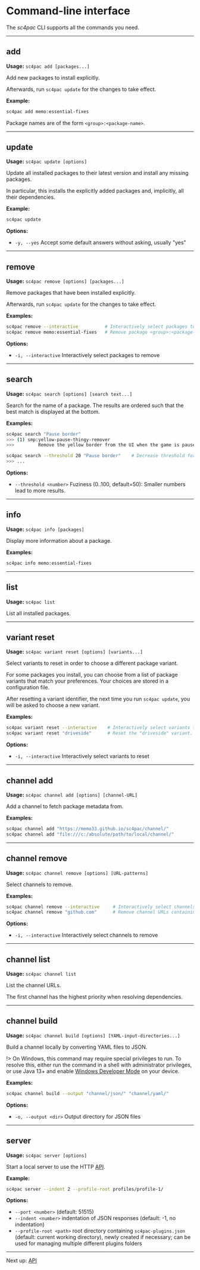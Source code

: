 # Command-line interface

The *sc4pac* CLI supports all the commands you need.


---
## add

**Usage:** `sc4pac add [packages...]`

Add new packages to install explicitly.

Afterwards, run `sc4pac update` for the changes to take effect.

**Example:**
```sh
sc4pac add memo:essential-fixes
```

Package names are of the form `<group>:<package-name>`.


---
## update

**Usage:** `sc4pac update [options]`

Update all installed packages to their latest version and install any missing packages.

In particular, this installs the explicitly added packages and, implicitly, all their dependencies.

**Example:**
```sh
sc4pac update
```

**Options:**
- `-y, --yes` Accept some default answers without asking, usually "yes"


---
## remove

**Usage:** `sc4pac remove [options] [packages...]`

Remove packages that have been installed explicitly.

Afterwards, run `sc4pac update` for the changes to take effect.

**Examples:**
```sh
sc4pac remove --interactive          # Interactively select packages to remove.
sc4pac remove memo:essential-fixes   # Remove package <group>:<package-name>.
```

**Options:**
- `-i, --interactive` Interactively select packages to remove


---
## search

**Usage:** `sc4pac search [options] [search text...]`

Search for the name of a package.
The results are ordered such that the best match is displayed at the bottom.

**Examples:**

```sh
sc4pac search "Pause border"
>>> (1) smp:yellow-pause-thingy-remover
>>>         Remove the yellow border from the UI when the game is paused

sc4pac search --threshold 20 "Pause border"    # Decrease threshold for more results.
>>> ...
```

**Options:**
- `--threshold <number>` Fuziness (0..100, default=50): Smaller numbers lead to more results.


---
## info

**Usage:** `sc4pac info [packages]`

Display more information about a package.

**Examples:**
```sh
sc4pac info memo:essential-fixes
```

---
## list

**Usage:** `sc4pac list`

List all installed packages.


---
## variant reset

**Usage:** `sc4pac variant reset [options] [variants...]`

Select variants to reset in order to choose a different package variant.

For some packages you install, you can choose from a list of package variants that match your preferences. Your choices are stored in a configuration file.

After resetting a variant identifier, the next time you run `sc4pac update`, you will be asked to choose a new variant.

**Examples:**
```sh
sc4pac variant reset --interactive    # Interactively select variants to reset.
sc4pac variant reset "driveside"      # Reset the "driveside" variant.
```

**Options:**
- `-i, --interactive`  Interactively select variants to reset


---
## channel add

**Usage:** `sc4pac channel add [options] [channel-URL]`

Add a channel to fetch package metadata from.

**Examples:**
```sh
sc4pac channel add "https://memo33.github.io/sc4pac/channel/"
sc4pac channel add "file:///c:/absolute/path/to/local/channel/"
```

---
## channel remove

**Usage:** `sc4pac channel remove [options] [URL-patterns]`

Select channels to remove.

**Examples:**
```sh
sc4pac channel remove --interactive     # Interactively select channels to remove.
sc4pac channel remove "github.com"      # Remove channel URLs containing "github.com".
```

**Options:**
- `-i, --interactive`  Interactively select channels to remove


---
## channel list

**Usage:** `sc4pac channel list`

List the channel URLs.

The first channel has the highest priority when resolving dependencies.


---
## channel build

**Usage:** `sc4pac channel build [options] [YAML-input-directories...]`

Build a channel locally by converting YAML files to JSON.

!> On Windows, this command may require special privileges to run. To resolve this, either
   run the command in a shell with administrator privileges, or
   use Java 13+ and enable
   [Windows Developer Mode](https://learn.microsoft.com/en-us/windows/apps/get-started/enable-your-device-for-development)
   on your device.

**Examples:**
```sh
sc4pac channel build --output "channel/json/" "channel/yaml/"
```

**Options:**
- `-o, --output <dir>`  Output directory for JSON files


---
## server

**Usage:** `sc4pac server [options]`

Start a local server to use the HTTP [API](api).

**Example:**
```sh
sc4pac server --indent 2 --profile-root profiles/profile-1/
```

**Options:**
- `--port <number>`        (default: 51515)
- `--indent <number>`      indentation of JSON responses (default: -1, no indentation)
- `--profile-root <path>`  root directory containing `sc4pac-plugins.json` (default: current working directory), newly created if necessary; can be used for managing multiple different plugins folders


---
Next up: [API](api.md)
